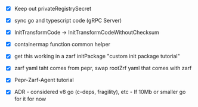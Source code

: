 - [x] Keep out privateRegistrySecret
- [x] sync go and typescript code (gRPC Server)
- [x] InitTransformCode -> InitTransformCodeWithoutChecksum
- [x] containermap function common helper 
- [x] get this working in a zarf initPackage "custom init package tutorial"
- [x] zarf yaml taht comes from pepr, swap rootZrf yaml that comes with zarf 
- [x] Pepr-Zarf-Agent tutorial

- [x] ADR - considered v8 go (c-deps, fragility), etc - If 10Mb or smaller go for it for now